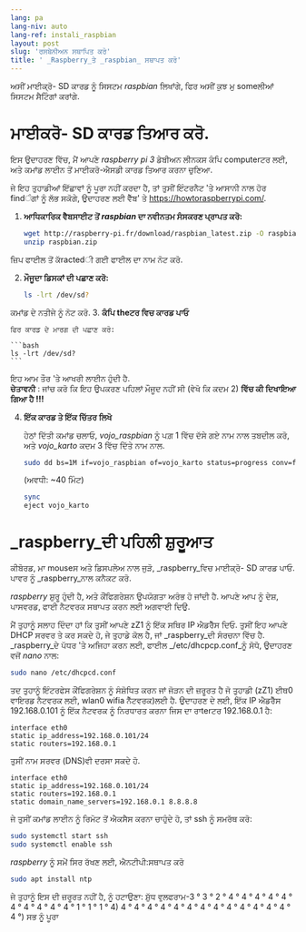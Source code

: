 ```yaml
---
lang: pa
lang-niv: auto
lang-ref: instali_raspbian
layout: post
slug: 'ਰਸਬੇਨੀਅਨ ਸਥਾਪਿਤ ਕਰੋ'
title: ' _Raspberry_ਤੇ _raspbian_ ਸਥਾਪਤ ਕਰੋ'
---
```


ਅਸੀਂ ਮਾਈਕ੍ਰੋ- SD ਕਾਰਡ ਨੂੰ ਸਿਸਟਮ _raspbian_ ਲਿਖਾਂਗੇ, ਫਿਰ ਅਸੀਂ ਕੁਝ ਮੁ someਲੀਆਂ ਸਿਸਟਮ ਸੈਟਿੰਗਾਂ ਕਰਾਂਗੇ. 


# ਮਾਈਕਰੋ- SD ਕਾਰਡ ਤਿਆਰ ਕਰੋ.

ਇਸ ਉਦਾਹਰਣ ਵਿੱਚ, ਮੈਂ ਆਪਣੇ _raspberry pi 3_ ਡੇਬੀਅਨ ਲੀਨਕਸ ਕੰਪਿ computerਟਰ ਲਈ, ਅਤੇ ਕਮਾਂਡ ਲਾਈਨ ਤੋਂ ਮਾਈਕਰੋ-ਐਸਡੀ ਕਾਰਡ ਤਿਆਰ ਕਰਨਾ ਚੁਣਿਆ.

ਜੇ ਇਹ ਤੁਹਾਡੀਆਂ ਇੱਛਾਵਾਂ ਨੂੰ ਪੂਰਾ ਨਹੀਂ ਕਰਦਾ ਹੈ, ਤਾਂ ਤੁਸੀਂ ਇੰਟਰਨੈਟ 'ਤੇ ਆਸਾਨੀ ਨਾਲ ਹੋਰ findੰਗਾਂ ਨੂੰ ਲੱਭ ਸਕੋਗੇ, ਉਦਾਹਰਣ ਲਈ ਵੈੱਬ' ਤੇ <https://howtoraspberrypi.com/>.

 1. **ਆਧਿਕਾਰਿਕ ਵੈਬਸਾਈਟ ਤੋਂ _raspbian_ ਦਾ ਨਵੀਨਤਮ ਸੰਸਕਰਣ ਪ੍ਰਾਪਤ ਕਰੋ:**



    ```bash
    wget http://raspberry-pi.fr/download/raspbian_latest.zip -O raspbian.zip
    unzip raspbian.zip
    ```
ਜ਼ਿਪ ਫਾਈਲ ਤੋਂ ਕੱractedੀ ਗਈ ਫਾਈਲ ਦਾ ਨਾਮ ਨੋਟ ਕਰੋ.
    
 2. **ਮੌਜੂਦਾ ਡਿਸਕਾਂ ਦੀ ਪਛਾਣ ਕਰੋ:**


    
    ```bash
    ls -lrt /dev/sd?
    ```
ਕਮਾਂਡ ਦੇ ਨਤੀਜੇ ਨੂੰ ਨੋਟ ਕਰੋ.
3. **ਕੰਪਿ theਟਰ ਵਿਚ ਕਾਰਡ ਪਾਓ**
    
    ਫਿਰ ਕਾਰਡ ਦੇ ਮਾਰਗ ਦੀ ਪਛਾਣ ਕਰੋ:
    
    ```bash
    ls -lrt /dev/sd?
    ```
ਇਹ ਆਮ ਤੌਰ 'ਤੇ ਆਖਰੀ ਲਾਈਨ ਹੁੰਦੀ ਹੈ.  
    **ਚੇਤਾਵਨੀ** : ਜਾਂਚ ਕਰੋ ਕਿ ਇਹ ਉਪਕਰਣ ਪਹਿਲਾਂ ਮੌਜੂਦ ਨਹੀਂ ਸੀ \(ਵੇਖੋ ਕਿ ਕਦਮ 2\) **ਵਿੱਚ ਕੀ ਦਿਖਾਇਆ ਗਿਆ ਹੈ !!!**

 4. **ਇੱਕ ਕਾਰਡ ਤੇ ਇੱਕ ਚਿੱਤਰ ਲਿਖੋ**



    ਹੇਠਾਂ ਦਿੱਤੀ ਕਮਾਂਡ ਚਲਾਓ, _vojo\_raspbian_ ਨੂੰ ਪਗ਼ 1 ਵਿੱਚ ਦੱਸੇ ਗਏ ਨਾਮ ਨਾਲ ਤਬਦੀਲ ਕਰੋ, ਅਤੇ _vojo\_karto_ ਕਦਮ 3 ਵਿੱਚ ਦਿੱਤੇ ਨਾਮ ਨਾਲ.
    
    ```bash
    sudo dd bs=1M if=vojo_raspbian of=vojo_karto status=progress conv=fsync
    ```
    (ਅਵਧੀ: ~40 ਮਿੰਟ)
    
    ```bash
    sync
    eject vojo_karto
    ``` 


#  _raspberry_ਦੀ ਪਹਿਲੀ ਸ਼ੁਰੂਆਤ
ਕੀਬੋਰਡ, ਮਾ mouseਸ ਅਤੇ ਡਿਸਪਲੇਅ ਨਾਲ ਜੁੜੋ, _raspberry_ਵਿਚ ਮਾਈਕ੍ਰੋ- SD ਕਾਰਡ ਪਾਓ.  
ਪਾਵਰ ਨੂੰ _raspberry_ਨਾਲ ਕਨੈਕਟ ਕਰੋ.

 _raspberry_ ਸ਼ੁਰੂ ਹੁੰਦੀ ਹੈ, ਅਤੇ ਕੌਂਫਿਗਰੇਸ਼ਨ ਉਪਯੋਗਤਾ ਅਰੰਭ ਹੋ ਜਾਂਦੀ ਹੈ. ਆਪਣੇ ਆਪ ਨੂੰ ਦੇਸ਼, ਪਾਸਵਰਡ, ਫਾਈ ਨੈਟਵਰਕ ਸਥਾਪਤ ਕਰਨ ਲਈ ਅਗਵਾਈ ਦਿਉ.

ਮੈਂ ਤੁਹਾਨੂੰ ਸਲਾਹ ਦਿੰਦਾ ਹਾਂ ਕਿ ਤੁਸੀਂ ਆਪਣੇ zZ1 ਨੂੰ ਇੱਕ ਸਥਿਰ IP ਐਡਰੈੱਸ ਦਿਓ. ਤੁਸੀਂ ਇਹ ਆਪਣੇ DHCP ਸਰਵਰ ਤੇ ਕਰ ਸਕਦੇ ਹੋ, ਜੇ ਤੁਹਾਡੇ ਕੋਲ ਹੈ, ਜਾਂ _raspberry_ਦੀ ਸੰਰਚਨਾ ਵਿੱਚ ਹੈ.  
 _raspberry_ਦੇ ਪੱਧਰ 'ਤੇ ਅਜਿਹਾ ਕਰਨ ਲਈ, ਫਾਈਲ _/etc/dhcpcp.conf_ਨੂੰ ਸੋਧੋ, ਉਦਾਹਰਣ ਵਜੋਂ _nano_ ਨਾਲ:

```bash
sudo nano /etc/dhcpcd.conf
```

ਤਦ ਤੁਹਾਨੂੰ ਇੰਟਰਫੇਸ ਕੌਂਫਿਗਰੇਸ਼ਨ ਨੂੰ ਸੰਸ਼ੋਧਿਤ ਕਰਨ ਜਾਂ ਜੋੜਨ ਦੀ ਜ਼ਰੂਰਤ ਹੈ ਜੋ ਤੁਹਾਡੀ (zZ1) ਈਥ0 ਵਾਇਰਡ ਨੈਟਵਰਕ ਲਈ, wlan0 wifia ਨੈੱਟਵਰਕ)ਲਈ ਹੈ. ਉਦਾਹਰਣ ਦੇ ਲਈ, ਇੱਕ IP ਐਡਰੈੱਸ 192.168.0.101 ਨੂੰ ਇੱਕ ਨੈਟਵਰਕ ਨੂੰ ਨਿਰਧਾਰਤ ਕਰਨਾ ਜਿਸ ਦਾ ਰਾterਟਰ 192.168.0.1 ਹੈ:

```
interface eth0
static ip_address=192.168.0.101/24
static routers=192.168.0.1
```
ਤੁਸੀਂ ਨਾਮ ਸਰਵਰ (DNS)ਵੀ ਦਰਸਾ ਸਕਦੇ ਹੋ. 

```
interface eth0
static ip_address=192.168.0.101/24
static routers=192.168.0.1
static domain_name_servers=192.168.0.1 8.8.8.8
```
ਜੇ ਤੁਸੀਂ ਕਮਾਂਡ ਲਾਈਨ ਨੂੰ ਰਿਮੋਟ ਤੋਂ ਐਕਸੈਸ ਕਰਨਾ ਚਾਹੁੰਦੇ ਹੋ, ਤਾਂ ssh ਨੂੰ ਸਮਰੱਥ ਕਰੋ:

```bash
sudo systemctl start ssh
sudo systemctl enable ssh
```

 _raspberry_ ਨੂੰ ਸਮੇਂ ਸਿਰ ਰੱਖਣ ਲਈ, ਐਨਟੀਪੀ:ਸਥਾਪਤ ਕਰੋ

```bash
sudo apt install ntp
```

ਜੇ ਤੁਹਾਨੂੰ ਇਸ ਦੀ ਜ਼ਰੂਰਤ ਨਹੀਂ ਹੈ, ਨੂੰ ਹਟਾਉਣਾ:
ਸ਼ੁੱਧ ਵੁਲਫਰਾਮ-3 ° 3 ° 2 ° 4 ° 4 ° 4 ° 4 ° 4 ° 4 ° 4 ° 4 ° 4 ° 4 ° 1 ° 1 ° 1 ° 4) 4 ° 4 ° 4 ° 4 ° 4 ° 4 ° 4 ° 4 ° 4 ° 4 ° 4 ° 4 ° 4 ° 4 °) ਸਭ ਨੂੰ ਪੂਰਾ
